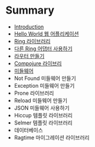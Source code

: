 # Summary

* [Introduction](README.md)
* [Hello World 웹 어플리케이션](1_hello_world.md)
* [Ring 라이브러리](2_ring.md)
* [다른 Ring 어댑터 사용하기](3_ring_adapter.md)
* [라우터 만들기](4_router.md)
* [Compojure 라이브리](5_compojure.md)
* [미들웨어](6_middleware.md)
* Not Found 미들웨어 만들기
* Exception 미들웨어 만들기
* Prone 라이브러리
* Reload 미들웨어 만들기
* JSON 미들웨어 사용하기
* Hiccup 템플릿 라이브러리
* Selmer 템플릿 라이브러리
* 데이터베이스
* Ragtime 마이그레이션 라이브러리


